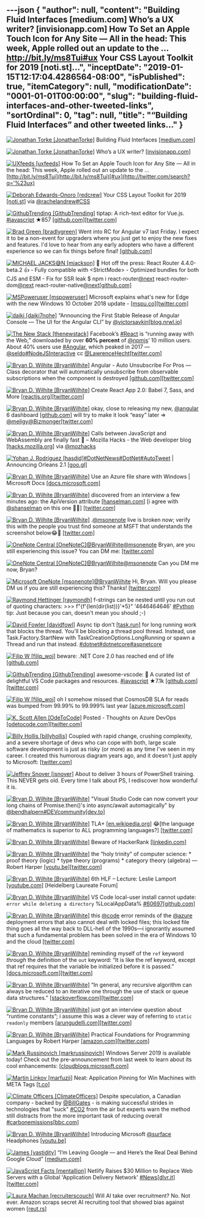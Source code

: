 ---json
{
  "author": null,
  "content": "Building Fluid Interfaces [medium.com] Who’s a UX writer? [invisionapp.com] How To Set an Apple Touch Icon for Any Site — All in the head: This week, Apple rolled out an update to the ... http://bit.ly/ms8Tui#ux Your CSS Layout Toolkit for 2019 [noti.st]...",
  "inceptDate": "2019-01-15T12:17:04.4286564-08:00",
  "isPublished": true,
  "itemCategory": null,
  "modificationDate": "0001-01-01T00:00:00",
  "slug": "building-fluid-interfaces-and-other-tweeted-links",
  "sortOrdinal": 0,
  "tag": null,
  "title": "“Building Fluid Interfaces” and other tweeted links…"
}
---

[<img alt="Jonathan Torke [JonathanTorke]" src="https://songhay.blob.core.windows.net:443/shared-social-twitter/JonathanTorke.jpg">](https://t.co/0XkdgvQwZp) Building Fluid Interfaces [[medium.com]](https://medium.com/@nathangitter/building-fluid-interfaces-ios-swift-9732bb934bf5)

[<img alt="Jonathan Torke [JonathanTorke]" src="https://songhay.blob.core.windows.net:443/shared-social-twitter/JonathanTorke.jpg">](https://t.co/0XkdgvQwZp) Who’s a UX writer? [[invisionapp.com]](https://www.invisionapp.com/inside-design/ux-writer)

[<img alt="UXfeeds [uxfeeds]" src="https://songhay.blob.core.windows.net:443/shared-social-twitter/uxfeeds.jpg">](https://twitter.com/uxfeeds) How To Set an Apple Touch Icon for Any Site — All in the head: This week, Apple rolled out an update to the ... [http://bit.ly/ms8Tui](http://bit.ly/ms8Tui)[#ux](http://twitter.com/search?q='%23ux)

[<img alt="Deborah Edwards-Onoro [redcrew]" src="https://songhay.blob.core.windows.net:443/shared-social-twitter/redcrew.jpg">](https://t.co/nEoP4xt5xX) Your CSS Layout Toolkit for 2019 [[noti.st]](https://noti.st/rachelandrew/QEhSSc) via [@rachelandrew](http://twitter.com/@rachelandrew)[#CSS](http://twitter.com/search?q='%23CSS)

[<img alt="GithubTrending [GithubTrending]" src="https://songhay.blob.core.windows.net:443/shared-social-twitter/GithubTrending.jpg">](https://twitter.com/GithubTrending) tiptap: A rich-text editor for Vue.js. [#javascript](http://twitter.com/search?q='%23javascript) ★857 [[github.com]](https://github.com/heyscrumpy/tiptap)[[twitter.com]](https://twitter.com/GithubTrending/status/1049515138846523392/photo/1)

[<img alt="Brad Green [bradlygreen]" src="https://songhay.blob.core.windows.net:443/shared-social-twitter/bradlygreen.jpg">](https://t.co/9L3stDqY2J) Went into RC for Angular v7 last Friday. I expect it to be a non-event for upgraders where you just get to enjoy the new fixes and features. I'd love to hear from any early adopters who have a different experience so we can fix things before final! [[github.com]](https://github.com/angular/angular/blob/master/CHANGELOG.md)

[<img alt="MICHAEL JACKS😅N [mjackson]" src="https://songhay.blob.core.windows.net:443/shared-social-twitter/mjackson.jpg">](https://t.co/l8awW3y9bb) 📣 Hot off the press: React Router 4.4.0-beta.2 👍 - Fully compatible with &lt;StrictMode&gt; - Optimized bundles for both CJS and ESM - Fix for SSR leak $ npm i react-router[@next](http://twitter.com/@next) react-router-dom[@next](http://twitter.com/@next) react-router-native[@next](http://twitter.com/@next)[[github.com]](https://github.com/ReactTraining/react-router/releases/tag/v4.4.0-beta.2)

[<img alt="MSPoweruser [mspoweruser]" src="https://songhay.blob.core.windows.net:443/shared-social-twitter/mspoweruser.jpg">](https://t.co/vzkkqg4IwR) Microsoft explains what's new for Edge with the new Windows 10 October 2018 update - [[mspu.co]](https://mspu.co/2Nnhqn4)[[twitter.com]](https://twitter.com/mspoweruser/status/1047918027830951936/photo/1)

[<img alt="daiki [daiki7nohe]" src="https://songhay.blob.core.windows.net:443/shared-social-twitter/daiki7nohe.jpg">](https://twitter.com/daiki7nohe) “Announcing the First Stable Release of Angular Console — The UI for the Angular CLI” by [@victorsavkin](http://twitter.com/@victorsavkin)[[blog.nrwl.io]](https://blog.nrwl.io/announcing-the-first-stable-release-of-angular-console-the-ui-for-the-angular-cli-bb19093a92d4)

[<img alt="The New Stack [thenewstack]" src="https://songhay.blob.core.windows.net:443/shared-social-twitter/thenewstack.png">](https://t.co/GAtnYGiMZT) Facebook’s [#React](http://twitter.com/search?q='%23React) is “running away with the Web,” downloaded by over **60% percent** of [@npmjs](http://twitter.com/@npmjs)’ 10 million users. About 40% users use [#Angular](http://twitter.com/search?q='%23Angular), which peaked in 2017 — [@seldo](http://twitter.com/@seldo)[#NodeJSInteractive](http://twitter.com/search?q='%23NodeJSInteractive) cc [@LawrenceHecht](http://twitter.com/@LawrenceHecht)[[twitter.com]](https://twitter.com/thenewstack/status/1050186356373241856/photo/1)

[<img alt="Bryan D. Wilhite [BryanWilhite]" src="https://songhay.blob.core.windows.net:443/shared-social-twitter/BryanWilhite.jpeg">](http://t.co/UNdqV0Z1zz) Angular - Auto Unsubscribe For Pros —Class decorator that will automatically unsubscribe from observable subscriptions when the component is destroyed [[github.com]](https://github.com/NetanelBasal/ngx-auto-unsubscribe)[[twitter.com]](https://twitter.com/BryanWilhite/status/1048790226837991429/photo/1)

[<img alt="Bryan D. Wilhite [BryanWilhite]" src="https://songhay.blob.core.windows.net:443/shared-social-twitter/BryanWilhite.jpeg">](http://t.co/UNdqV0Z1zz) Create React App 2.0: Babel 7, Sass, and More [[reactjs.org]](https://reactjs.org/blog/2018/10/01/create-react-app-v2.html)[[twitter.com]](https://twitter.com/BryanWilhite/status/1048672976692903936/photo/1)

[<img alt="Bryan D. Wilhite [BryanWilhite]" src="https://songhay.blob.core.windows.net:443/shared-social-twitter/BryanWilhite.jpeg">](http://t.co/UNdqV0Z1zz) okay, close to releasing my new, [@angular](http://twitter.com/@angular) 6 dashboard [[github.com]](https://github.com/BryanWilhite/Songhay.Dashboard) will try to make it look “easy” later =&gt; [@meligy](http://twitter.com/@meligy)[@Bizmonger](http://twitter.com/@Bizmonger)[[twitter.com]](https://twitter.com/BryanWilhite/status/1049413752955629568/photo/1)

[<img alt="Bryan D. Wilhite [BryanWilhite]" src="https://songhay.blob.core.windows.net:443/shared-social-twitter/BryanWilhite.jpeg">](http://t.co/UNdqV0Z1zz) Calls between JavaScript and WebAssembly are finally fast 🎉 – Mozilla Hacks - the Web developer blog [[hacks.mozilla.org]](https://hacks.mozilla.org/2018/10/calls-between-javascript-and-webassembly-are-finally-fast-%f0%9f%8e%89) via [@mozhacks](http://twitter.com/@mozhacks)

[<img alt="Yohan J. Rodríguez [hasdid]" src="https://songhay.blob.core.windows.net:443/shared-social-twitter/hasdid.jpg">](https://t.co/w9cILKDGd9)[#DotNetNews](http://twitter.com/search?q='%23DotNetNews)[#DotNet](http://twitter.com/search?q='%23DotNet)[#AutoTweet](http://twitter.com/search?q='%23AutoTweet) | Announcing Orleans 2.1 [[goo.gl]](https://goo.gl/uE6rBm)

[<img alt="Bryan D. Wilhite [BryanWilhite]" src="https://songhay.blob.core.windows.net:443/shared-social-twitter/BryanWilhite.jpeg">](http://t.co/UNdqV0Z1zz) Use an Azure file share with Windows | Microsoft Docs [[docs.microsoft.com]](https://docs.microsoft.com/en-us/azure/storage/files/storage-how-to-use-files-windows?WT.mc_id=twitter)

[<img alt="Bryan D. Wilhite [BryanWilhite]" src="https://songhay.blob.core.windows.net:443/shared-social-twitter/BryanWilhite.jpeg">](http://t.co/UNdqV0Z1zz) discovered from an interview a few minutes ago: the ApiVersion attribute [[hanselman.com]](https://www.hanselman.com/blog/ASPNETCoreRESTfulWebAPIVersioningMadeEasy.aspx) [i agree with [@shanselman](http://twitter.com/@shanselman) on this one 🤠😂] [[twitter.com]](https://twitter.com/BryanWilhite/status/1050489088367722496/photo/1)

[<img alt="Bryan D. Wilhite [BryanWilhite]" src="https://songhay.blob.core.windows.net:443/shared-social-twitter/BryanWilhite.jpeg">](http://t.co/UNdqV0Z1zz) .[@msonenote](http://twitter.com/@msonenote) live is broken now; verify this with the people you trust find someone at MSFT that understands the screenshot below😂🤠 [[twitter.com]](https://twitter.com/BryanWilhite/status/1050150204853243905/photo/1)

[<img alt="OneNote Central [OneNoteC]" src="https://songhay.blob.core.windows.net:443/shared-social-twitter/OneNoteC.jpg">](https://t.co/Udn06tcMta)[@BryanWilhite](http://twitter.com/@BryanWilhite)[@msonenote](http://twitter.com/@msonenote) Bryan, are you still experiencing this issue? You can DM me: [[twitter.com]](https://twitter.com/messages/compose?recipient_id=2582768738)

[<img alt="OneNote Central [OneNoteC]" src="https://songhay.blob.core.windows.net:443/shared-social-twitter/OneNoteC.jpg">](https://t.co/Udn06tcMta)[@BryanWilhite](http://twitter.com/@BryanWilhite)[@msonenote](http://twitter.com/@msonenote) Can you DM me now, Bryan? 

[<img alt="Microsoft OneNote [msonenote]" src="https://songhay.blob.core.windows.net:443/shared-social-twitter/msonenote.jpg">](http://t.co/wzBkyeUbTU)[@BryanWilhite](http://twitter.com/@BryanWilhite) Hi, Bryan. Will you please DM us if you are still experiencing this? Thanks! [[twitter.com]](https://twitter.com/messages/compose?recipient_id=23735316)

[<img alt="Raymond Hettinger [raymondh]" src="https://songhay.blob.core.windows.net:443/shared-social-twitter/raymondh.jpg">](https://t.co/r5ifYKcnD3) f-strings can be nested until you run out of quoting characters: &gt;&gt;&gt; f"{f'{len(dir(list))}'*5}" '4646464646' [#Python](http://twitter.com/search?q='%23Python) tip: Just because you can, doesn't mean you should ;-) 

[<img alt="David Fowler [davidfowl]" src="https://songhay.blob.core.windows.net:443/shared-social-twitter/davidfowl.jpeg">](https://t.co/XKK4NcxDZ3) Async tip don't [[task.run]](http://Task.Run) for long running work that blocks the thread. You'll be blocking a thread pool thread. Instead, use Task.Factory.StartNew with TaskCreationOptions.LongRunning or spawn a Thread and run that instead. [#dotnet](http://twitter.com/search?q='%23dotnet)[#dotnetcore](http://twitter.com/search?q='%23dotnetcore)[#aspnetcore](http://twitter.com/search?q='%23aspnetcore)

[<img alt="Filip W [filip_woj]" src="https://songhay.blob.core.windows.net:443/shared-social-twitter/filip_woj.jpg">](http://t.co/VCkinoHijZ) beware: .NET Core 2.0 has reached end of life [[github.com]](https://github.com/dotnet/announcements/issues/86)

[<img alt="GithubTrending [GithubTrending]" src="https://songhay.blob.core.windows.net:443/shared-social-twitter/GithubTrending.jpg">](https://twitter.com/GithubTrending) awesome-vscode: 🎨 A curated list of delightful VS Code packages and resources. [#javascript](http://twitter.com/search?q='%23javascript) ★7.1k [[github.com]](https://github.com/viatsko/awesome-vscode)[[twitter.com]](https://twitter.com/GithubTrending/status/1048107490179784709/photo/1)

[<img alt="Filip W [filip_woj]" src="https://songhay.blob.core.windows.net:443/shared-social-twitter/filip_woj.jpg">](http://t.co/VCkinoHijZ) oh I somehow missed that CosmosDB SLA for reads was bumped from 99.99% to 99.999% last year [[azure.microsoft.com]](https://azure.microsoft.com/en-us/updates/azure-cosmos-db-sla-99-999-percent-read-availability-at-global-scale/)

[<img alt="K. Scott Allen [OdeToCode]" src="https://songhay.blob.core.windows.net:443/shared-social-twitter/OdeToCode.jpg">](https://t.co/QZZ7uBns1d) Posted - Thoughts on Azure DevOps [[odetocode.com]](https://odetocode.com/blogs/scott/archive/2018/10/01/thoughts-on-azure-devops.aspx)[[twitter.com]](https://twitter.com/OdeToCode/status/1046762407622791168/photo/1)

[<img alt="Billy Hollis [billyhollis]" src="https://songhay.blob.core.windows.net:443/shared-social-twitter/billyhollis.jpg">](https://t.co/LvJEYRzwk5) Coupled with rapid change, crushing complexity, and a severe shortage of devs who can cope with both, large scale software development is just as risky (or more) as any time I've seen in my career. I created this humorous diagram years ago, and it doesn't just apply to Microsoft: [[twitter.com]](https://twitter.com/billyhollis/status/1048240892346290176/photo/1)

[<img alt="Jeffrey Snover [jsnover]" src="https://songhay.blob.core.windows.net:443/shared-social-twitter/jsnover.jpg">](https://t.co/QYHvGE7Gju) About to deliver 3 hours of PowerShell training. This NEVER gets old. Every time I talk about PS, I rediscover how wonderful it is. 

[<img alt="Bryan D. Wilhite [BryanWilhite]" src="https://songhay.blob.core.windows.net:443/shared-social-twitter/BryanWilhite.jpeg">](http://t.co/UNdqV0Z1zz) "Visual Studio Code can now convert your long chains of Promise.then()'s into async/await automagically" by [@bendhalpern](http://twitter.com/@bendhalpern)[#DEVcommunity](http://twitter.com/search?q='%23DEVcommunity)[[dev.to]](https://dev.to/ben/visual-studio-code-can-now-convert-your-long-chains-of-promisethens-into-asyncawait-automagically-1b1b)

[<img alt="Bryan D. Wilhite [BryanWilhite]" src="https://songhay.blob.core.windows.net:443/shared-social-twitter/BryanWilhite.jpeg">](http://t.co/UNdqV0Z1zz) TLA+ [[en.wikipedia.org]](https://en.wikipedia.org/wiki/TLA%2B) 😂[the language of mathematics is superior to ALL programming languages?] [[twitter.com]](https://twitter.com/BryanWilhite/status/1047168250776178688/photo/1)

[<img alt="Bryan D. Wilhite [BryanWilhite]" src="https://songhay.blob.core.windows.net:443/shared-social-twitter/BryanWilhite.jpeg">](http://t.co/UNdqV0Z1zz) Beware of HackerRank [[linkedin.com]](https://www.linkedin.com/pulse/beware-hackerrank-richard-linnell/)

[<img alt="Bryan D. Wilhite [BryanWilhite]" src="https://songhay.blob.core.windows.net:443/shared-social-twitter/BryanWilhite.jpeg">](http://t.co/UNdqV0Z1zz) the “holy trinity” of computer science: * proof theory (logic) * type theory (programs) * category theory (algebra) —Robert Harper [[youtu.be]](https://youtu.be/ev7AYsLljxk?t=872)[[twitter.com]](https://twitter.com/BryanWilhite/status/1051379382814564352/photo/1)

[<img alt="Bryan D. Wilhite [BryanWilhite]" src="https://songhay.blob.core.windows.net:443/shared-social-twitter/BryanWilhite.jpeg">](http://t.co/UNdqV0Z1zz) 6th HLF – Lecture: Leslie Lamport [[youtube.com]](https://www.youtube.com/watch?v=Fq5EQBFLEC8) [Heidelberg Laureate Forum] 

[<img alt="Bryan D. Wilhite [BryanWilhite]" src="https://songhay.blob.core.windows.net:443/shared-social-twitter/BryanWilhite.jpeg">](http://t.co/UNdqV0Z1zz) VS Code local-user install cannot update: `error while deleting a directory` %LocalAppData% [#60697](http://twitter.com/search?q='%2360697)[[github.com]](https://github.com/Microsoft/vscode/issues/60697)

[<img alt="Bryan D. Wilhite [BryanWilhite]" src="https://songhay.blob.core.windows.net:443/shared-social-twitter/BryanWilhite.jpeg">](http://t.co/UNdqV0Z1zz) this [@code](http://twitter.com/@code) error reminds of the [@azure](http://twitter.com/@azure) deployment errors that also cannot deal with locked files; this locked file thing goes all the way back to DLL-hell of the 1990s—i ignorantly assumed that such a fundamental problem has been solved in the era of Windows 10 and the cloud [[twitter.com]](https://twitter.com/BryanWilhite/status/1050506175865749504/photo/1)

[<img alt="Bryan D. Wilhite [BryanWilhite]" src="https://songhay.blob.core.windows.net:443/shared-social-twitter/BryanWilhite.jpeg">](http://t.co/UNdqV0Z1zz) reminding myself of the `ref` keyword *through* the definition of the `out` keyword: “It is like the ref keyword, except that ref requires that the variable be initialized before it is passed.” [[docs.microsoft.com]](https://docs.microsoft.com/en-us/dotnet/csharp/language-reference/keywords/out-parameter-modifier)[[twitter.com]](https://twitter.com/BryanWilhite/status/1050492792491847680/photo/1)

[<img alt="Bryan D. Wilhite [BryanWilhite]" src="https://songhay.blob.core.windows.net:443/shared-social-twitter/BryanWilhite.jpeg">](http://t.co/UNdqV0Z1zz) “In general, any recursive algorithm can always be reduced to an iterative one through the use of stack or queue data structures.” [[stackoverflow.com]](https://stackoverflow.com/questions/2799078/permutation-algorithm-without-recursion-java/2799173#2799173)[[twitter.com]](https://twitter.com/BryanWilhite/status/1050225896777338881/photo/1)

[<img alt="Bryan D. Wilhite [BryanWilhite]" src="https://songhay.blob.core.windows.net:443/shared-social-twitter/BryanWilhite.jpeg">](http://t.co/UNdqV0Z1zz) just got an interview question about “runtime constants”; i assume this was a clever way of referring to `static readonly` members [[arungudelli.com]](https://www.arungudelli.com/tutorial/c-sharp/10-differences-between-constant-vs-readonly-static-readonly-fields/)[[twitter.com]](https://twitter.com/BryanWilhite/status/1050487614761914368/photo/1)

[<img alt="Bryan D. Wilhite [BryanWilhite]" src="https://songhay.blob.core.windows.net:443/shared-social-twitter/BryanWilhite.jpeg">](http://t.co/UNdqV0Z1zz) Practical Foundations for Programming Languages by Robert Harper [[amazon.com]](https://www.amazon.com/Practical-Foundations-Programming-Languages-Robert/dp/1107150302?SubscriptionId=1SW6D7X6ZXXR92KVX0G2&tag=thekintespacec00&linkCode=xm2&camp=2025&creative=165953&creativeASIN=1107150302)[[twitter.com]](https://twitter.com/BryanWilhite/status/1051380465184034817/photo/1)

[<img alt="Mark Russinovich [markrussinovich]" src="https://songhay.blob.core.windows.net:443/shared-social-twitter/markrussinovich.jpg">](https://t.co/BJ4Ib1CWli) Windows Server 2019 is available today! Check out the pre-announcement from last week to learn about its cool enhancements: [[cloudblogs.microsoft.com]](https://cloudblogs.microsoft.com/windowsserver/2018/09/24/windows-server-2019-announcing-general-availability-in-october/)

[<img alt="Martin Linkov [marfuzii]" src="https://songhay.blob.core.windows.net:443/shared-social-twitter/marfuzii.jpeg">](https://twitter.com/marfuzii) Neat: Application Pinning for Win Machines with META Tags [[t.co]](https://t.co/hGwmzk9J)

[<img alt="Climate Officers [ClimateOfficers]" src="https://songhay.blob.core.windows.net:443/shared-social-twitter/ClimateOfficers.jpg">](http://t.co/itUc1FjIs2) Despite speculation, a Canadian company - backed by [@BillGates](http://twitter.com/@BillGates) - is making successful strides in technologies that "suck" [#CO2](http://twitter.com/search?q='%23CO2) from the air but experts warn the method still distracts from the more important task of reducing overall [#carbonemissions](http://twitter.com/search?q='%23carbonemissions)[[bbc.com]](https://www.bbc.com/news/science-environment-44396781)

[<img alt="Bryan D. Wilhite [BryanWilhite]" src="https://songhay.blob.core.windows.net:443/shared-social-twitter/BryanWilhite.jpeg">](http://t.co/UNdqV0Z1zz) Introducing Microsoft [@surface](http://twitter.com/@surface) Headphones [[youtu.be]](https://youtu.be/xFe_ZYtfsZg)

[<img alt="James [vastidity]" src="https://songhay.blob.core.windows.net:443/shared-social-twitter/vastidity.jpg">](https://t.co/mby0SWea4Y) “I’m Leaving Google — and Here’s the Real Deal Behind Google Cloud” [[medium.com]](https://medium.com/@amirh1/im-leaving-google-and-here-s-the-real-deal-behind-google-cloud-1b86513be01b)

[<img alt="JavaScript Facts [mentallion]" src="https://songhay.blob.core.windows.net:443/shared-social-twitter/mentallion.jpg">](https://t.co/vFdXwCI32n) Netlify Raises $30 Million to Replace Web Servers with a Global 'Application Delivery Network' [#News](http://twitter.com/search?q='%23News)[[dlvr.it]](http://dlvr.it/QmxTJ3)[[twitter.com]](https://twitter.com/mentallion/status/1050130385684725760/photo/1)

[<img alt="Laura Machan [recruiterscouch]" src="https://songhay.blob.core.windows.net:443/shared-social-twitter/recruiterscouch.png">](https://t.co/Khfn6nzkpc) Will AI take over recruitment? No. Not ever. Amazon scraps secret AI recruiting tool that showed bias against women [[reut.rs]](https://reut.rs/2Od9fPr)
